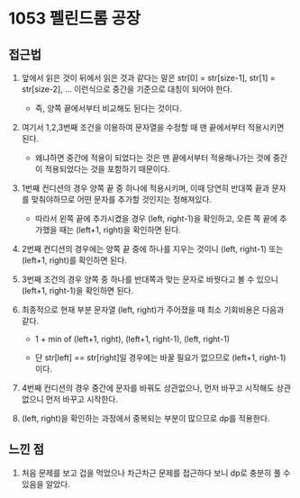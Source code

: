 # 1053 펠린드롬 공장

## 접근법
1. 앞에서 읽은 것이 뒤에서 읽은 것과 같다는 말은 str[0] = str[size-1], str[1] = str[size-2], ... 이런식으로 중간을 기준으로 대칭이 되어야 한다.

    - 즉, 양쪽 끝에서부터 비교해도 된다는 것이다.

2. 여기서 1,2,3번째 조건을 이용하여 문자열을 수정할 때 맨 끝에서부터 적용시키면 된다.

    - 왜냐하면 중간에 적용이 되었다는 것은 맨 끝에서부터 적용해나가는 것에 중간이 적용되었다는 것을 포함하기 때문이다.

3. 1번째 컨디션의 경우 양쪽 끝 중 하나에 적용시키며, 이때 당연히 반대쪽 끝과 문자를 맞춰야하므로 어떤 문자를 추가할 것인지는 정해져있다.

    - 따라서 왼쪽 끝에 추가시켰을 경우 (left, right-1)을 확인하고, 오른 쪽 끝에 추가했을 때는 (left+1, right)을 확인하면 된다.

4. 2번째 컨디션의 경우에는 양쪽 끝 중에 하나를 지우는 것이니 (left, right-1) 또는 (left+1, right)를 확인하면 된다.

5. 3번째 조건의 경우 양쪽 중 하나를 반대쪽과 맞는 문자로 바꿧다고 볼 수 있으니 (left+1, right-1)을 확인하면 된다.

6. 최종적으로 현재 부분 문자열 (left, right)가 주어졌을 때 최소 기회비용은 다음과 같다.

    - 1 + min of (left+1, right), (left+1, right-1), (left, right-1) 

    - 단 str[left] == str[right]일 경우에는 바꿀 필요가 없으므로 (left+1, right-1)이다. 

7. 4번째 컨디션의 경우 중간에 문자를 바꿔도 상관없으나, 먼저 바꾸고 시작해도 상관없으니 먼저 바꾸고 시작한다.

8. (left, right)을 확인하는 과정에서 중복되는 부분이 많으므로 dp를 적용한다.

## 느낀 점

1. 처음 문제를 보고 겁을 먹었으나 차근차근 문제를 접근하다 보니 dp로 충분히 풀 수 있음을 알았다.
